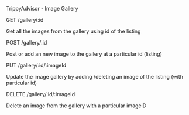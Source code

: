 TrippyAdvisor - Image Gallery 


GET /gallery/:id

Get all the images from the gallery using id of the listing

POST /gallery/:id

Post or add an new image to the gallery at a particular id (listing)

PUT /gallery/:id/:imageId

Update the image gallery by adding /deleting an image of the listing (with particular id) 

DELETE /gallery/:id/:imageId

Delete an image from the gallery with a particular imageID


